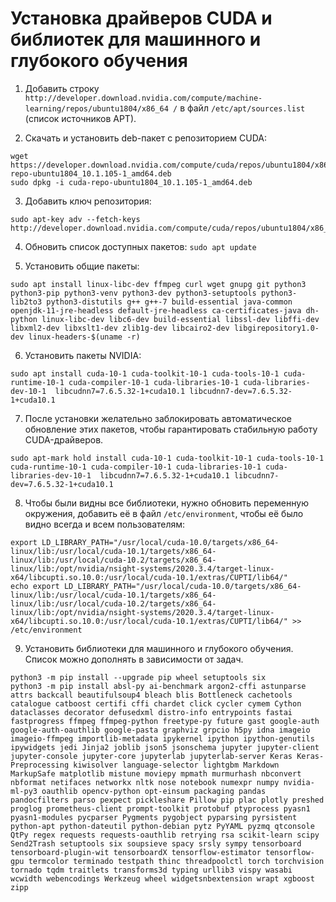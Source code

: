# Установка драйверов CUDA и библиотек для машинного и глубокого обучения

1. Добавить строку `http://developer.download.nvidia.com/compute/machine-learning/repos/ubuntu1804/x86_64 /` в файл `/etc/apt/sources.list` (список источников APT).

2. Скачать и установить deb-пакет с репозиторием CUDA:
```
wget https://developer.download.nvidia.com/compute/cuda/repos/ubuntu1804/x86_64/cuda-repo-ubuntu1804_10.1.105-1_amd64.deb
sudo dpkg -i cuda-repo-ubuntu1804_10.1.105-1_amd64.deb
```

3. Добавить ключ репозитория:
```
sudo apt-key adv --fetch-keys http://developer.download.nvidia.com/compute/cuda/repos/ubuntu1804/x86_64/7fa2af80.pub
```

4. Обновить список доступных пакетов:
`sudo apt update`

5. Установить общие пакеты:
```
sudo apt install linux-libc-dev ffmpeg curl wget gnupg git python3 python3-pip python3-venv python3-dev python3-setuptools python3-lib2to3 python3-distutils g++ g++-7 build-essential java-common openjdk-11-jre-headless default-jre-headless ca-certificates-java dh-python linux-libc-dev libc6-dev build-essential libssl-dev libffi-dev libxml2-dev libxslt1-dev zlib1g-dev libcairo2-dev libgirepository1.0-dev linux-headers-$(uname -r)
```

6. Установить пакеты NVIDIA:
```
sudo apt install cuda-10-1 cuda-toolkit-10-1 cuda-tools-10-1 cuda-runtime-10-1 cuda-compiler-10-1 cuda-libraries-10-1 cuda-libraries-dev-10-1  libcudnn7=7.6.5.32-1+cuda10.1 libcudnn7-dev=7.6.5.32-1+cuda10.1
```

7. После установки желательно заблокировать автоматическое обновление этих пакетов, чтобы гарантировать стабильную работу CUDA-драйверов.
```
sudo apt-mark hold install cuda-10-1 cuda-toolkit-10-1 cuda-tools-10-1 cuda-runtime-10-1 cuda-compiler-10-1 cuda-libraries-10-1 cuda-libraries-dev-10-1  libcudnn7=7.6.5.32-1+cuda10.1 libcudnn7-dev=7.6.5.32-1+cuda10.1
```

8. Чтобы были видны все библиотеки, нужно обновить переменную окружения, добавить её в файл `/etc/environment`, чтобы её было видно всегда и всем пользователям: 
```
export LD_LIBRARY_PATH="/usr/local/cuda-10.0/targets/x86_64-linux/lib:/usr/local/cuda-10.1/targets/x86_64-linux/lib:/usr/local/cuda-10.2/targets/x86_64-linux/lib:/opt/nvidia/nsight-systems/2020.3.4/target-linux-x64/libcupti.so.10.0:/usr/local/cuda-10.1/extras/CUPTI/lib64/"
echo export LD_LIBRARY_PATH="/usr/local/cuda-10.0/targets/x86_64-linux/lib:/usr/local/cuda-10.1/targets/x86_64-linux/lib:/usr/local/cuda-10.2/targets/x86_64-linux/lib:/opt/nvidia/nsight-systems/2020.3.4/target-linux-x64/libcupti.so.10.0:/usr/local/cuda-10.1/extras/CUPTI/lib64/" >> /etc/environment
```

9. Установить библиотеки для машинного и глубокого обучения. Список можно дополнять в зависимости от задач.
```
python3 -m pip install --upgrade pip wheel setuptools six
python3 -m pip install absl-py ai-benchmark argon2-cffi astunparse attrs backcall beautifulsoup4 bleach blis Bottleneck cachetools catalogue catboost certifi cffi chardet click cycler cymem Cython dataclasses decorator defusedxml distro-info entrypoints fastai fastprogress ffmpeg ffmpeg-python freetype-py future gast google-auth google-auth-oauthlib google-pasta graphviz grpcio h5py idna imageio imageio-ffmpeg importlib-metadata ipykernel ipython ipython-genutils ipywidgets jedi Jinja2 joblib json5 jsonschema jupyter jupyter-client jupyter-console jupyter-core jupyterlab jupyterlab-server Keras Keras-Preprocessing kiwisolver language-selector lightgbm Markdown MarkupSafe matplotlib mistune moviepy mpmath murmurhash nbconvert nbformat netifaces networkx nltk nose notebook numexpr numpy nvidia-ml-py3 oauthlib opencv-python opt-einsum packaging pandas pandocfilters parso pexpect pickleshare Pillow pip plac plotly preshed proglog prometheus-client prompt-toolkit protobuf ptyprocess pyasn1 pyasn1-modules pycparser Pygments pygobject pyparsing pyrsistent python-apt python-dateutil python-debian pytz PyYAML pyzmq qtconsole QtPy regex requests requests-oauthlib retrying rsa scikit-learn scipy Send2Trash setuptools six soupsieve spacy srsly sympy tensorboard tensorboard-plugin-wit tensorboardX tensorflow-estimator tensorflow-gpu termcolor terminado testpath thinc threadpoolctl torch torchvision tornado tqdm traitlets transforms3d typing urllib3 vispy wasabi wcwidth webencodings Werkzeug wheel widgetsnbextension wrapt xgboost zipp
```
